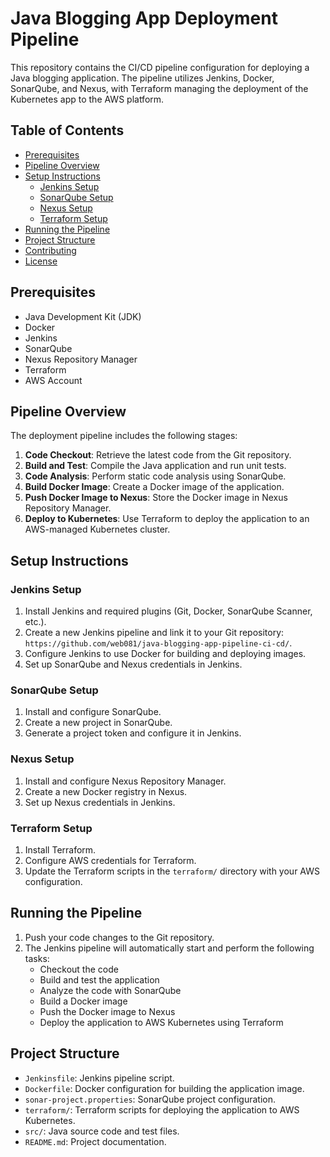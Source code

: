 # Java Blogging App Deployment Pipeline

This repository contains the CI/CD pipeline configuration for deploying a Java blogging application. The pipeline utilizes Jenkins, Docker, SonarQube, and Nexus, with Terraform managing the deployment of the Kubernetes app to the AWS platform.

## Table of Contents

- [Prerequisites](#prerequisites)
- [Pipeline Overview](#pipeline-overview)
- [Setup Instructions](#setup-instructions)
  - [Jenkins Setup](#jenkins-setup)
  - [SonarQube Setup](#sonarqube-setup)
  - [Nexus Setup](#nexus-setup)
  - [Terraform Setup](#terraform-setup)
- [Running the Pipeline](#running-the-pipeline)
- [Project Structure](#project-structure)
- [Contributing](#contributing)
- [License](#license)

## Prerequisites

- Java Development Kit (JDK)
- Docker
- Jenkins
- SonarQube
- Nexus Repository Manager
- Terraform
- AWS Account

## Pipeline Overview

The deployment pipeline includes the following stages:

1. **Code Checkout**: Retrieve the latest code from the Git repository.
2. **Build and Test**: Compile the Java application and run unit tests.
3. **Code Analysis**: Perform static code analysis using SonarQube.
4. **Build Docker Image**: Create a Docker image of the application.
5. **Push Docker Image to Nexus**: Store the Docker image in Nexus Repository Manager.
6. **Deploy to Kubernetes**: Use Terraform to deploy the application to an AWS-managed Kubernetes cluster.

## Setup Instructions

### Jenkins Setup

1. Install Jenkins and required plugins (Git, Docker, SonarQube Scanner, etc.).
2. Create a new Jenkins pipeline and link it to your Git repository: `https://github.com/web081/java-blogging-app-pipeline-ci-cd/`.
3. Configure Jenkins to use Docker for building and deploying images.
4. Set up SonarQube and Nexus credentials in Jenkins.

### SonarQube Setup

1. Install and configure SonarQube.
2. Create a new project in SonarQube.
3. Generate a project token and configure it in Jenkins.

### Nexus Setup

1. Install and configure Nexus Repository Manager.
2. Create a new Docker registry in Nexus.
3. Set up Nexus credentials in Jenkins.

### Terraform Setup

1. Install Terraform.
2. Configure AWS credentials for Terraform.
3. Update the Terraform scripts in the `terraform/` directory with your AWS configuration.

## Running the Pipeline

1. Push your code changes to the Git repository.
2. The Jenkins pipeline will automatically start and perform the following tasks:
   - Checkout the code
   - Build and test the application
   - Analyze the code with SonarQube
   - Build a Docker image
   - Push the Docker image to Nexus
   - Deploy the application to AWS Kubernetes using Terraform

## Project Structure


- `Jenkinsfile`: Jenkins pipeline script.
- `Dockerfile`: Docker configuration for building the application image.
- `sonar-project.properties`: SonarQube project configuration.
- `terraform/`: Terraform scripts for deploying the application to AWS Kubernetes.
- `src/`: Java source code and test files.
- `README.md`: Project documentation.




